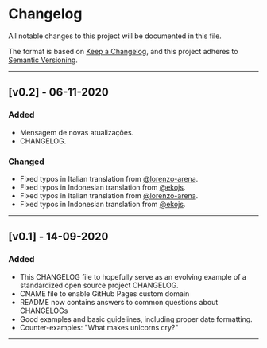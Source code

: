 # Changelog

All notable changes to this project will be documented in this file.

The format is based on [Keep a Changelog](https://keepachangelog.com/en/1.0.0/),
and this project adheres to [Semantic Versioning](https://semver.org/spec/v2.0.0.html).

<hr>

## [v0.2] - 06-11-2020

### Added

- Mensagem de novas atualizações.
- CHANGELOG.

### Changed
- Fixed typos in Italian translation from [@lorenzo-arena](https://github.com/lorenzo-arena).
- Fixed typos in Indonesian translation from [@ekojs](https://github.com/ekojs).
- Fixed typos in Italian translation from [@lorenzo-arena](https://github.com/lorenzo-arena).
- Fixed typos in Indonesian translation from [@ekojs](https://github.com/ekojs).

<hr>

## [v0.1] - 14-09-2020

### Added

- This CHANGELOG file to hopefully serve as an evolving example of a
  standardized open source project CHANGELOG.
- CNAME file to enable GitHub Pages custom domain
- README now contains answers to common questions about CHANGELOGs
- Good examples and basic guidelines, including proper date formatting.
- Counter-examples: "What makes unicorns cry?"
<hr>
